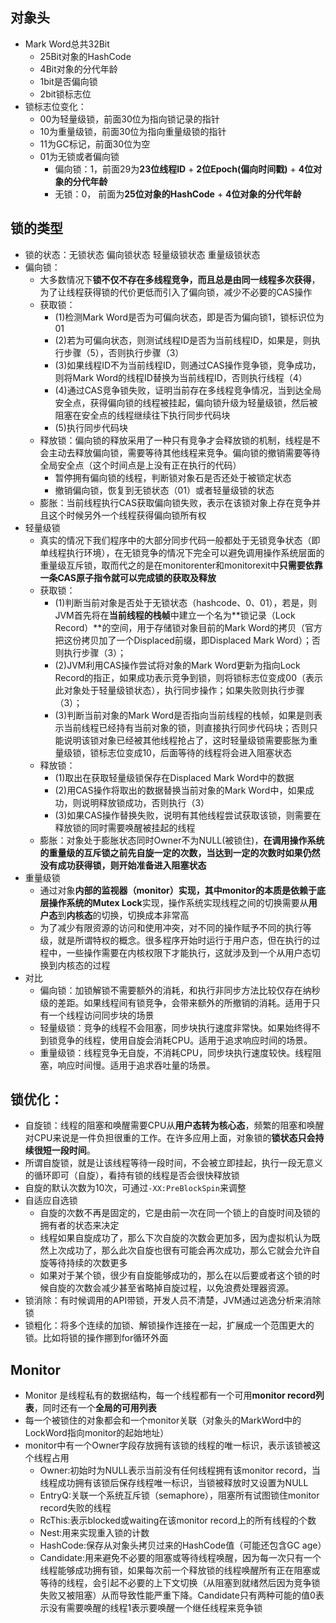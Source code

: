 ## 对象头
- Mark Word总共32Bit
  - 25Bit对象的HashCode
  - 4Bit对象的分代年龄
  - 1bit是否偏向锁
  - 2bit锁标志位
- 锁标志位变化：
  - 00为轻量级锁，前面30位为指向锁记录的指针
  - 10为重量级锁，前面30位为指向重量级锁的指针
  - 11为GC标记，前面30位为空
  - 01为无锁或者偏向锁
    - 偏向锁：1，前面29为**23位线程ID** \+ **2位Epoch(偏向时间戳)** \+ **4位对象的分代年龄**
    - 无锁：0，  前面为**25位对象的HashCode** \+ **4位对象的分代年龄**
    
## 锁的类型
- 锁的状态：无锁状态 偏向锁状态 轻量级锁状态 重量级锁状态
- 偏向锁：
  - 大多数情况下**锁不仅不存在多线程竞争，而且总是由同一线程多次获得**，为了让线程获得锁的代价更低而引入了偏向锁，减少不必要的CAS操作
  - 获取锁：
    - (1)检测Mark Word是否为可偏向状态，即是否为偏向锁1，锁标识位为01
    - (2)若为可偏向状态，则测试线程ID是否为当前线程ID，如果是，则执行步骤（5），否则执行步骤（3）
    - (3)如果线程ID不为当前线程ID，则通过CAS操作竞争锁，竞争成功，则将Mark Word的线程ID替换为当前线程ID，否则执行线程（4）
    - (4)通过CAS竞争锁失败，证明当前存在多线程竞争情况，当到达全局安全点，获得偏向锁的线程被挂起，偏向锁升级为轻量级锁，然后被阻塞在安全点的线程继续往下执行同步代码块
    - (5)执行同步代码块
  - 释放锁：偏向锁的释放采用了一种只有竞争才会释放锁的机制，线程是不会主动去释放偏向锁，需要等待其他线程来竞争。偏向锁的撤销需要等待全局安全点（这个时间点是上没有正在执行的代码）
    - 暂停拥有偏向锁的线程，判断锁对象石是否还处于被锁定状态
    - 撤销偏向锁，恢复到无锁状态（01）或者轻量级锁的状态
  - 膨胀：当前线程执行CAS获取偏向锁失败，表示在该锁对象上存在竞争并且这个时候另外一个线程获得偏向锁所有权
- 轻量级锁
  - 真实的情况下我们程序中的大部分同步代码一般都处于无锁竞争状态（即单线程执行环境），在无锁竞争的情况下完全可以避免调用操作系统层面的重量级互斥锁，取而代之的是在monitorenter和monitorexit中**只需要依靠一条CAS原子指令就可以完成锁的获取及释放**
  - 获取锁：
    - (1)判断当前对象是否处于无锁状态（hashcode、0、01），若是，则JVM首先将在**当前线程的栈帧**中建立一个名为**锁记录（Lock Record）**的空间，用于存储锁对象目前的Mark Word的拷贝（官方把这份拷贝加了一个Displaced前缀，即Displaced Mark Word）；否则执行步骤（3）；
    - (2)JVM利用CAS操作尝试将对象的Mark Word更新为指向Lock Record的指正，如果成功表示竞争到锁，则将锁标志位变成00（表示此对象处于轻量级锁状态），执行同步操作；如果失败则执行步骤（3）；
    - (3)判断当前对象的Mark Word是否指向当前线程的栈帧，如果是则表示当前线程已经持有当前对象的锁，则直接执行同步代码块；否则只能说明该锁对象已经被其他线程抢占了，这时轻量级锁需要膨胀为重量级锁，锁标志位变成10，后面等待的线程将会进入阻塞状态
  - 释放锁：
    - (1)取出在获取轻量级锁保存在Displaced Mark Word中的数据
    - (2)用CAS操作将取出的数据替换当前对象的Mark Word中，如果成功，则说明释放锁成功，否则执行（3）
    - (3)如果CAS操作替换失败，说明有其他线程尝试获取该锁，则需要在释放锁的同时需要唤醒被挂起的线程
  - 膨胀：对象处于膨胀状态同时Owner不为NULL(被锁住)，**在调用操作系统的重量级的互斥锁之前先自旋一定的次数，当达到一定的次数时如果仍然没有成功获得锁，则开始准备进入阻塞状态**
- 重量级锁
  - 通过对象**内部的监视器（monitor）**实现，其中monitor的本质是依赖于底层操作系统的**Mutex Lock**实现，操作系统实现线程之间的切换需要从**用户态**到**内核态**的切换，切换成本非常高
  - 为了减少有限资源的访问和使用冲突，对不同的操作赋予不同的执行等级，就是所谓特权的概念。很多程序开始时运行于用户态，但在执行的过程中，一些操作需要在内核权限下才能执行，这就涉及到一个从用户态切换到内核态的过程
- 对比
  - 偏向锁：加锁解锁不需要额外的消耗，和执行非同步方法比较仅存在纳秒级的差距。如果线程间有锁竞争，会带来额外的所撤销的消耗。适用于只有一个线程访问同步块的场景
  - 轻量级锁：竞争的线程不会阻塞，同步块执行速度非常快。如果始终得不到锁竞争的线程，使用自旋会消耗CPU。适用于追求响应时间的场景。
  - 重量级锁：线程竞争无自旋，不消耗CPU，同步块执行速度较快。线程阻塞，响应时间慢。适用于追求吞吐量的场景。
  
## 锁优化：
 - 自旋锁：线程的阻塞和唤醒需要CPU从**用户态转为核心态**，频繁的阻塞和唤醒对CPU来说是一件负担很重的工作。在许多应用上面，对象锁的**锁状态只会持续很短一段时间**。
  - 所谓自旋锁，就是让该线程等待一段时间，不会被立即挂起，执行一段无意义的循环即可（自旋），看持有锁的线程是否会很快释放锁
  - 自旋的默认次数为10次，可通过`-XX:PreBlockSpin`来调整
- 自适应自选锁
  - 自旋的次数不再是固定的，它是由前一次在同一个锁上的自旋时间及锁的拥有者的状态来决定
  - 线程如果自旋成功了，那么下次自旋的次数会更加多，因为虚拟机认为既然上次成功了，那么此次自旋也很有可能会再次成功，那么它就会允许自旋等待持续的次数更多
  - 如果对于某个锁，很少有自旋能够成功的，那么在以后要或者这个锁的时候自旋的次数会减少甚至省略掉自旋过程，以免浪费处理器资源。 
- 锁消除：有时候调用的API带锁，开发人员不清楚，JVM通过逃逸分析来消除锁
- 锁粗化：将多个连续的加锁、解锁操作连接在一起，扩展成一个范围更大的锁。比如将锁的操作挪到for循环外面
    
## Monitor
- Monitor 是线程私有的数据结构，每一个线程都有一个可用**monitor record列表**，同时还有一个**全局的可用列表**
- 每一个被锁住的对象都会和一个monitor关联（对象头的MarkWord中的LockWord指向monitor的起始地址）
- monitor中有一个Owner字段存放拥有该锁的线程的唯一标识，表示该锁被这个线程占用
  - Owner:初始时为NULL表示当前没有任何线程拥有该monitor record，当线程成功拥有该锁后保存线程唯一标识，当锁被释放时又设置为NULL
  - EntryQ:关联一个系统互斥锁（semaphore），阻塞所有试图锁住monitor record失败的线程
  - RcThis:表示blocked或waiting在该monitor record上的所有线程的个数
  - Nest:用来实现重入锁的计数
  - HashCode:保存从对象头拷贝过来的HashCode值（可能还包含GC age）
  - Candidate:用来避免不必要的阻塞或等待线程唤醒，因为每一次只有一个线程能够成功拥有锁，如果每次前一个释放锁的线程唤醒所有正在阻塞或等待的线程，会引起不必要的上下文切换（从阻塞到就绪然后因为竞争锁失败又被阻塞）从而导致性能严重下降。Candidate只有两种可能的值0表示没有需要唤醒的线程1表示要唤醒一个继任线程来竞争锁
